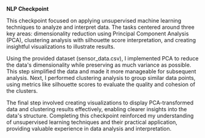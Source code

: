 **NLP Checkpoint**

This checkpoint focused on applying unsupervised machine learning techniques to analyze and interpret data. The tasks centered around three key areas: dimensionality reduction using Principal Component Analysis (PCA), clustering analysis with silhouette score interpretation, and creating insightful visualizations to illustrate results.

Using the provided dataset (sensor_data.csv), I implemented PCA to reduce the data's dimensionality while preserving as much variance as possible. This step simplified the data and made it more manageable for subsequent analysis. Next, I performed clustering analysis to group similar data points, using metrics like silhouette scores to evaluate the quality and cohesion of the clusters.

The final step involved creating visualizations to display PCA-transformed data and clustering results effectively, enabling clearer insights into the data's structure. Completing this checkpoint reinforced my understanding of unsupervised learning techniques and their practical application, providing valuable experience in data analysis and interpretation.
